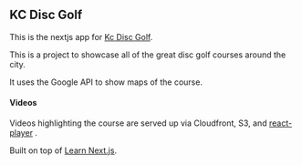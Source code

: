 ## KC Disc Golf

This is the nextjs app for [Kc Disc Golf](https://kcdiscgolf.vercel.app/).

This is a project to showcase all of the great disc golf courses around the city.

It uses the Google API to show maps of the course.

#### Videos

Videos highlighting the course are served up via Cloudfront, S3, and [react-player](https://www.npmjs.com/package/react-player)
.

Built on top of [Learn Next.js](https://nextjs.org/learn).
